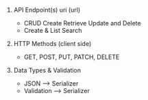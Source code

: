 1. API Endpoint(s) uri (url)
    - CRUD Create Retrieve Update and Delete 
    - Create & List Search

2. HTTP Methods (client side)
    - GET, POST, PUT, PATCH, DELETE

3. Data Types & Validation
    - JSON --> Serializer
    - Validation --> Serializer